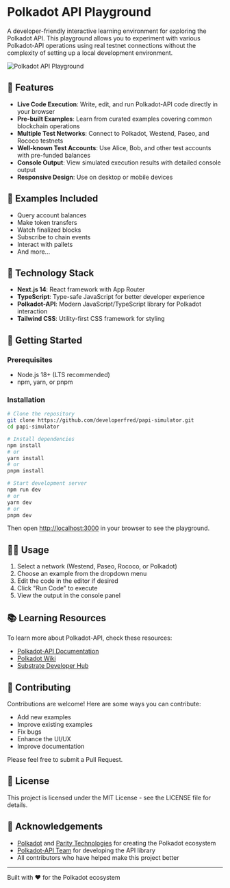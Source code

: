# Polkadot API Playground

A developer-friendly interactive learning environment for exploring the Polkadot API. This playground allows you to experiment with various Polkadot-API operations using real testnet connections without the complexity of setting up a local development environment.

![Polkadot API Playground](https://img.shields.io/badge/Polkadot-API%20Playground-E6007A)

## 🚀 Features

- **Live Code Execution**: Write, edit, and run Polkadot-API code directly in your browser
- **Pre-built Examples**: Learn from curated examples covering common blockchain operations
- **Multiple Test Networks**: Connect to Polkadot, Westend, Paseo, and Rococo testnets
- **Well-known Test Accounts**: Use Alice, Bob, and other test accounts with pre-funded balances
- **Console Output**: View simulated execution results with detailed console output
- **Responsive Design**: Use on desktop or mobile devices

## 🧰 Examples Included

- Query account balances
- Make token transfers
- Watch finalized blocks
- Subscribe to chain events
- Interact with pallets
- And more...

## 🧩 Technology Stack

- **Next.js 14**: React framework with App Router
- **TypeScript**: Type-safe JavaScript for better developer experience
- **Polkadot-API**: Modern JavaScript/TypeScript library for Polkadot interaction
- **Tailwind CSS**: Utility-first CSS framework for styling

## 🏁 Getting Started

### Prerequisites

- Node.js 18+ (LTS recommended)
- npm, yarn, or pnpm

### Installation

```bash
# Clone the repository
git clone https://github.com/developerfred/papi-simulator.git
cd papi-simulator

# Install dependencies
npm install
# or
yarn install
# or
pnpm install

# Start development server
npm run dev
# or
yarn dev
# or
pnpm dev
```

Then open [http://localhost:3000](http://localhost:3000) in your browser to see the playground.

## 👨‍💻 Usage

1. Select a network (Westend, Paseo, Rococo, or Polkadot)
2. Choose an example from the dropdown menu
3. Edit the code in the editor if desired
4. Click "Run Code" to execute
5. View the output in the console panel

## 📚 Learning Resources

To learn more about Polkadot-API, check these resources:

- [Polkadot-API Documentation](https://papi.how/getting-started/)
- [Polkadot Wiki](https://wiki.polkadot.network/)
- [Substrate Developer Hub](https://substrate.dev/)

## 🤝 Contributing

Contributions are welcome! Here are some ways you can contribute:

- Add new examples
- Improve existing examples
- Fix bugs
- Enhance the UI/UX
- Improve documentation

Please feel free to submit a Pull Request.

## 📄 License

This project is licensed under the MIT License - see the LICENSE file for details.

## 🙏 Acknowledgements

- [Polkadot](https://polkadot.network/) and [Parity Technologies](https://www.parity.io/) for creating the Polkadot ecosystem
- [Polkadot-API Team](https://github.com/polkadot-api/polkadot-api) for developing the API library
- All contributors who have helped make this project better

---

Built with ❤️ for the Polkadot ecosystem